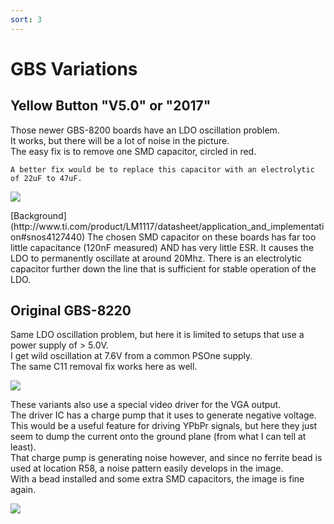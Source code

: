 ```yaml
---
sort: 3
---
```


# GBS Variations
## Yellow Button "V5.0" or "2017"
Those newer GBS-8200 boards have an LDO oscillation problem.   
It works, but there will be a lot of noise in the picture.   
The easy fix is to remove one SMD capacitor, circled in red. 

<span class="anim-fade-in">

```tip
A better fix would be to replace this capacitor with an electrolytic of 22uF to 47uF.
```

</span>  

<span class="anim-fade-in">

![](https://i.imgur.com/XWDD0Ss.jpg ) 

</span>  
[Background](http://www.ti.com/product/LM1117/datasheet/application_and_implementation#snos4127440)   
The chosen SMD capacitor on these boards has far too little capacitance (120nF measured) AND has very little ESR. It causes the LDO to permanently oscillate at around 20Mhz. There is an electrolytic capacitor further down the line that is sufficient for stable operation of the LDO.

## Original GBS-8220

Same LDO oscillation problem, but here it is limited to setups that use a power supply of > 5.0V.   
I get wild oscillation at 7.6V from a common PSOne supply.   
The same C11 removal fix works here as well.   

<span class="anim-fade-in">

![](https://ianstedman.files.wordpress.com/2014/12/gbs-8220-v3-medium.jpg)  

</span>  
 
These variants also use a special video driver for the VGA output.   
The driver IC has a charge pump that it uses to generate negative voltage.   
This would be a useful feature for driving YPbPr signals, but here they just seem to dump the current onto the ground plane (from what I can tell at least).   
That charge pump is generating noise however, and since no ferrite bead is used at location R58, a noise pattern easily develops in the image.   
With a bead installed and some extra SMD capacitors, the image is fine again.   

<span class="anim-fade-in">

![](https://i.imgur.com/UiSPbwW.jpg)

</span>  